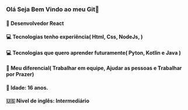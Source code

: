 ### Olá Seja Bem Vindo ao meu Git👋

#### 🚀 Desenvolvedor React

#### 💻 Tecnologias tenho experiência( Html, Css, NodeJs, )

#### 💻 Tecnologias que quero aprender futuramente( Pyton, Kotlin e Java )

#### 💼 Meu diferencial( Trabalhar em equipe, Ajudar as pessoas e Trabalhar por Prazer)

#### 🧢 Idade: 16 anos.

#### 🇺🇸 Nivel de inglês: Intermediário


<!--
**JoaoVitorHanel/JoaoVitorHanel** is a ✨ _special_ ✨ repository because its `README.md` (this file) appears on your GitHub profile.

Here are some ideas to get you started:

- 🔭 I’m currently working on ...
- 🌱 I’m currently learning ...
- 👯 I’m looking to collaborate on ...
- 🤔 I’m looking for help with ...
- 💬 Ask me about ...
- 📫 How to reach me: ...
- 😄 Pronouns: ...
- ⚡ Fun fact: ...
-->
